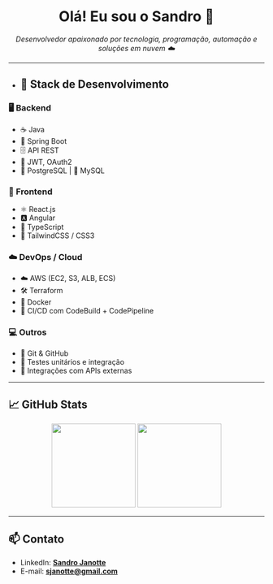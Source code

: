 <h1 align="center">Olá! Eu sou o Sandro 👋</h1>

<p align="center">
  <em>Desenvolvedor apaixonado por tecnologia, programação, automação e soluções em nuvem ☁️</em>
</p>

---

- ## 🚀 Stack de Desenvolvimento

### 🖥️ Backend
- ☕ Java
- 🌱 Spring Boot
- 🗄️ API REST
- 🔐 JWT, OAuth2
- 🐘 PostgreSQL | 🐬 MySQL

### 🎨 Frontend
- ⚛️ React.js
- 🅰️ Angular
- 🎯 TypeScript
- 💅 TailwindCSS / CSS3

### ☁️ DevOps / Cloud
- ☁️ AWS (EC2, S3, ALB, ECS)
- 🛠️ Terraform
- 🐳 Docker
- 🧪 CI/CD com CodeBuild + CodePipeline

### 💻 Outros
- 📝 Git & GitHub
- 🧠 Testes unitários e integração
- 🧩 Integrações com APIs externas

---

## 📈 GitHub Stats

<p align="center">
  <img src="https://github-readme-stats.vercel.app/api?username=janotte&show_icons=true&theme=dark" height="165">
  <img src="https://github-readme-stats.vercel.app/api/top-langs/?username=janotte&layout=compact&theme=dark" height="165">
</p>

---

## 📫 Contato

- LinkedIn: **[Sandro Janotte](https://www.linkedin.com/in/sandro-andr%C3%A9-janotte-2b022450/)**
- E-mail: **sjanotte@gmail.com**
